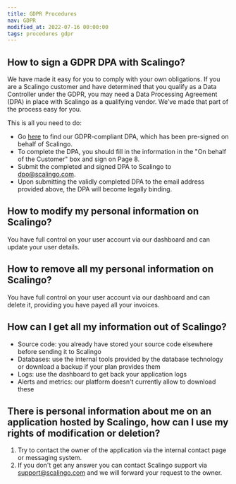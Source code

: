 ```yaml
---
title: GDPR Procedures
nav: GDPR
modified_at: 2022-07-16 00:00:00
tags: procedures gdpr
---
```


## How to sign a GDPR DPA with Scalingo?

We have made it easy for you to comply with your own obligations. If you are a
Scalingo customer and have determined that you qualify as a Data Controller
under the GDPR, you may need a Data Processing Agreement (DPA) in place with
Scalingo as a qualifying vendor. We’ve made that part of the process easy for
you.

This is all you need to do:

- Go [here](https://cdn.scalingo.com/pdf/scalingo-dpa-customer-20180523.pdf) to find our GDPR-compliant DPA, which has been pre-signed on behalf of Scalingo.
- To complete the DPA, you should fill in the information in the "On behalf of the Customer" box and sign on Page 8.
- Submit the completed and signed DPA to Scalingo to [dpo@scalingo.com](mailto:dpo@scalingo.com).
- Upon submitting the validly completed DPA to the email address provided above, the DPA will become legally binding.

## How to modify my personal information on Scalingo?

You have full control on your user account via our dashboard and can update your user details.

## How to remove all my personal information on Scalingo?

You have full control on your user account via our dashboard and can delete it, providing you have payed all your invoices.

## How can I get all my information out of Scalingo?

- Source code: you already have stored your source code elsewhere before sending it to Scalingo
- Databases: use the internal tools provided by the database technology or download a backup if your plan provides them
- Logs: use the dashboard to get back your application logs
- Alerts and metrics: our platform doesn't currently allow to download these

## There is personal information about me on an application hosted by Scalingo, how can I use my rights of modification or deletion?

1. Try to contact the owner of the application via the internal contact page or messaging system.
2. If you don't get any answer you can contact Scalingo support via support@scalingo.com and we will forward your request to the owner.